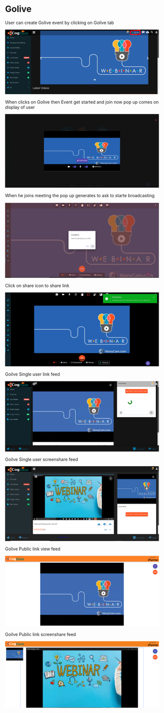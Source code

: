# Golive

User can create Golive event by clicking on Golive tab 

![](.gitbook/assets/image%20%2821%29.png)

When clicks on Golive then Event get started and join now pop up comes on display of user

![](.gitbook/assets/image%20%28104%29.png)

When he joins meeting the pop up generates to ask to starte broadcasting 

![](.gitbook/assets/image%20%2820%29.png)

Click on share icon to share  link

![](.gitbook/assets/image%20%288%29.png)

Goilve Single user link feed

![](.gitbook/assets/image%20%2872%29.png)

Goilve Single user screenshare feed

![](.gitbook/assets/microsoftteams-image-3.png)

Golive Public link view feed

![](.gitbook/assets/image%20%2877%29.png)

Goilve Public link screenshare feed

![](.gitbook/assets/microsoftteams-image-4.png)












